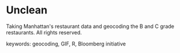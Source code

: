 Unclean
=================

Taking Manhattan's restaurant data and geocoding the B and C grade restaurants. All rights reserved. 

keywords: geocoding, GIF, R, Bloomberg initiative
